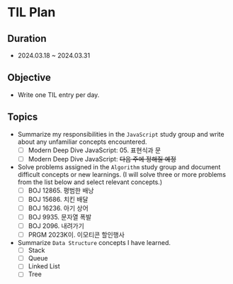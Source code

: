 # TIL Plan

## Duration
- 2024.03.18 ~ 2024.03.31

## Objective
- Write one TIL entry per day.

## Topics
- Summarize my responsibilities in the `JavaScript` study group and write about any unfamiliar concepts encountered.
  - [ ] Modern Deep Dive JavaScript: 05. 표현식과 문
  - [ ] Modern Deep Dive JavaScript: ~~다음 주에 정해질 예정~~
- Solve problems assigned in the `Algorithm` study group and document difficult concepts or new learnings. (I will solve three or more problems from the list below and select relevant concepts.)
  - [ ] BOJ 12865. 평범한 배낭
  - [ ] BOJ 15686. 치킨 배달
  - [ ] BOJ 16236. 아기 상어
  - [ ] BOJ 9935. 문자열 폭발
  - [ ] BOJ 2096. 내려가기
  - [ ] PRGM 2023K이. 이모티콘 할인행사
- Summarize `Data Structure` concepts I have learned.
  - [ ] Stack
  - [ ] Queue
  - [ ] Linked List
  - [ ] Tree
